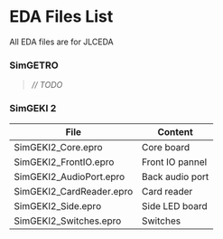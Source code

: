 # EDA Files List

All EDA files are for JLCEDA

### SimGETRO

> *// TODO*

### SimGEKI 2

| File                     | Content         |
| ------------------------ | --------------- |
| SimGEKI2_Core.epro       | Core board      |
| SimGEKI2_FrontIO.epro    | Front IO pannel |
| SimGEKI2_AudioPort.epro  | Back audio port |
| SimGEKI2_CardReader.epro | Card reader     |
| SimGEKI2_Side.epro       | Side LED board  |
| SimGEKI2_Switches.epro   | Switches        |